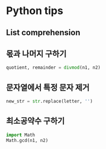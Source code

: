 # Python tips

## List comprehension

## 몫과 나머지 구하기

```python
quotient, remainder = divmod(n1, n2)
```

## 문자열에서 특정 문자 제거

```python
new_str = str.replace(letter, '')
```

## 최소공약수 구하기

```python
import Math
Math.gcd(n1, n2)
```
